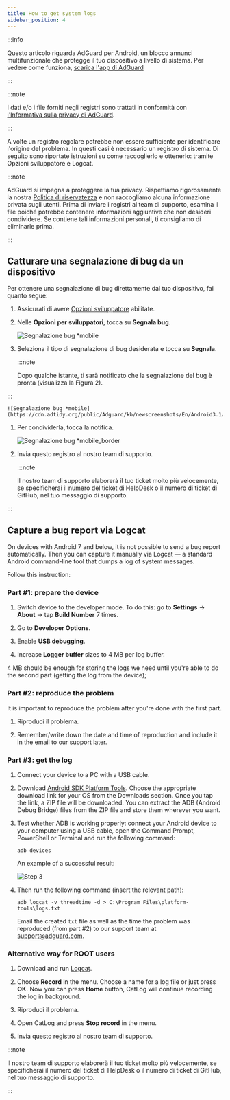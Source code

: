 ```yaml
---
title: How to get system logs
sidebar_position: 4
---
```


:::info

Questo articolo riguarda AdGuard per Android, un blocco annunci multifunzionale che protegge il tuo dispositivo a livello di sistema. Per vedere come funziona, [scarica l'app di AdGuard](https://agrd.io/download-kb-adblock)

:::

:::note

I dati e/o i file forniti negli registri sono trattati in conformità con [l'Informativa sulla privacy di AdGuard](https://adguard.com/en/privacy.html).

:::

A volte un registro regolare potrebbe non essere sufficiente per identificare l'origine del problema. In questi casi è necessario un registro di sistema. Di seguito sono riportate istruzioni su come raccoglierlo e ottenerlo: tramite Opzioni sviluppatore e Logcat.

:::note

AdGuard si impegna a proteggere la tua privacy. Rispettiamo rigorosamente la nostra [Politica di riservatezza](https://adguard.com/privacy/android.html) e non raccogliamo alcuna informazione privata sugli utenti. Prima di inviare i registri al team di supporto, esamina il file poiché potrebbe contenere informazioni aggiuntive che non desideri condividere. Se contiene tali informazioni personali, ti consigliamo di eliminarle prima.

:::

## Catturare una segnalazione di bug da un dispositivo

Per ottenere una segnalazione di bug direttamente dal tuo dispositivo, fai quanto segue:

1. Assicurati di avere [Opzioni sviluppatore](https://developer.android.com/studio/run/device.html#developer-device-options) abilitate.

1. Nelle **Opzioni per sviluppatori**, tocca su **Segnala bug**.

    ![Segnalazione bug *mobile](https://cdn.adtidy.org/public/Adguard/kb/newscreenshots/En/Android3.1/bugreporten.png)

1. Seleziona il tipo di segnalazione di bug desiderata e tocca su **Segnala**.

    :::note

    Dopo qualche istante, ti sarà notificato che la segnalazione del bug è pronta (visualizza la Figura 2).


:::

    ![Segnalazione bug *mobile](https://cdn.adtidy.org/public/Adguard/kb/newscreenshots/En/Android3.1/bugreporteen.png)

1. Per condividerla, tocca la notifica.

    ![Segnalazione bug *mobile_border](https://cdn.adtidy.org/public/Adguard/kb/newscreenshots/En/Android3.1/bugreport3en.png)

1. Invia questo registro al nostro team di supporto.

    :::note

    Il nostro team di supporto elaborerà il tuo ticket molto più velocemente, se specificherai il numero del ticket di HelpDesk o il numero di ticket di GitHub, nel tuo messaggio di supporto.


:::

## Capture a bug report via Logcat

On devices with Android 7 and below, it is not possible to send a bug report automatically. Then you can capture it manually via Logcat — a standard Android command-line tool that dumps a log of system messages.

Follow this instruction:

### Part #1: prepare the device

1. Switch device to the developer mode. To do this: go to **Settings** → **About** → tap **Build Number** 7 times.

1. Go to **Developer Options**.

1. Enable **USB debugging**.

1. Increase **Logger buffer** sizes to 4 MB per log buffer.

4 MB should be enough for storing the logs we need until you're able to do the second part (getting the log from the device);

### Part #2: reproduce the problem

It is important to reproduce the problem after you're done with the first part.

1. Riproduci il problema.

1. Remember/write down the date and time of reproduction and include it in the email to our support later.

### Part #3: get the log

1. Connect your device to a PC with a USB cable.

1. Download [Android SDK Platform Tools](https://developer.android.com/studio/releases/platform-tools#downloads). Choose the appropriate download link for your OS from the Downloads section. Once you tap the link, a ZIP file will be downloaded. You can extract the ADB (Android Debug Bridge) files from the ZIP file and store them wherever you want.

1. Test whether ADB is working properly: connect your Android device to your computer using a USB cable, open the Command Prompt, PowerShell or Terminal and run the following command:

    `adb devices`

    An example of a successful result:

    ![Step 3](https://cdn.adtidy.org/content/kb/ad_blocker/android/logcat/logcat_step-3.png)

1. Then run the following command (insert the relevant path):

    `adb logcat -v threadtime -d > C:\Program Files\platform-tools\logs.txt`

    Email the created `txt` file as well as the time the problem was reproduced (from part #2) to our support team at <support@adguard.com>.

### Alternative way for ROOT users

1. Download and run [Logcat](https://play.google.com/store/apps/details?id=com.pluscubed.matlog).

1. Choose **Record** in the menu. Choose a name for a log file or just press **OK**. Now you can press **Home** button, CatLog will continue recording the log in background.

1. Riproduci il problema.

1. Open CatLog and press **Stop record** in the menu.

1. Invia questo registro al nostro team di supporto.

:::note

Il nostro team di supporto elaborerà il tuo ticket molto più velocemente, se specificherai il numero del ticket di HelpDesk o il numero di ticket di GitHub, nel tuo messaggio di supporto.

:::
